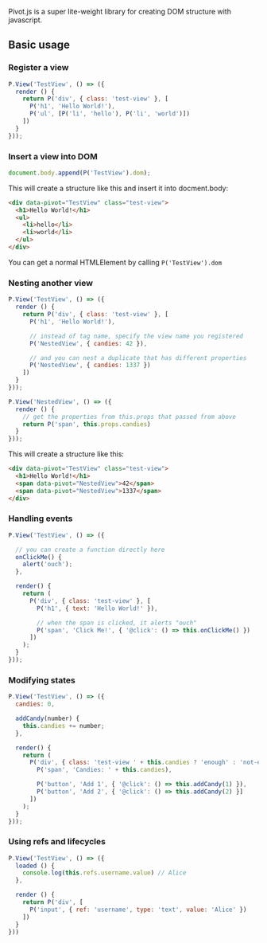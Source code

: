 Pivot.js is a super lite-weight library for creating DOM structure with javascript.

## Basic usage

### Register a view

```javascript
P.View('TestView', () => ({
  render () {
    return P('div', { class: 'test-view' }, [
      P('h1', 'Hello World!'),
      P('ul', [P('li', 'hello'), P('li', 'world')])
    ])
  }
}));
```

### Insert a view into DOM

```javascript
document.body.append(P('TestView').dom);
```

This will create a structure like this and insert it into docment.body:

```html
<div data-pivot="TestView" class="test-view">
  <h1>Hello World!</h1>
  <ul>
    <li>hello</li>
    <li>world</li>
  </ul>
</div>
```

You can get a normal HTMLElement by calling `P('TestView').dom`

### Nesting another view

```javascript
P.View('TestView', () => ({
  render () {
    return P('div', { class: 'test-view' }, [
      P('h1', 'Hello World!'),

      // instead of tag name, specify the view name you registered
      P('NestedView', { candies: 42 }),

      // and you can nest a duplicate that has different properties
      P('NestedView', { candies: 1337 })
    ])
  }
}));

P.View('NestedView', () => ({
  render () {
    // get the properties from this.props that passed from above
    return P('span', this.props.candies)
  }
}));
```

This will create a structure like this:

```html
<div data-pivot="TestView" class="test-view">
  <h1>Hello World!</h1>
  <span data-pivot="NestedView">42</span>
  <span data-pivot="NestedView">1337</span>
</div>
```

### Handling events

```javascript
P.View('TestView', () => ({

  // you can create a function directly here
  onClickMe() {
    alert('ouch');
  },

  render() {
    return (
      P('div', { class: 'test-view' }, [
        P('h1', { text: 'Hello World!' }),

        // when the span is clicked, it alerts "ouch"
        P('span', 'Click Me!', { '@click': () => this.onClickMe() })
      ])
    );
  }
}));
```

### Modifying states

```javascript
P.View('TestView', () => ({
  candies: 0,

  addCandy(number) {
    this.candies += number;
  },

  render() {
    return (
      P('div', { class: 'test-view ' + this.candies ? 'enough' : 'not-enough' }, [
        P('span', 'Candies: ' + this.candies),

        P('button', 'Add 1', { '@click': () => this.addCandy(1) }),
        P('button', 'Add 2', { '@click': () => this.addCandy(2) }]
      ])
    );
  }
}));
```

### Using refs and lifecycles

```javascript
P.View('TestView', () => ({
  loaded () {
    console.log(this.refs.username.value) // Alice
  },

  render () {
    return P('div', [
      P('input', { ref: 'username', type: 'text', value: 'Alice' })
    ])
  }
}))
```
